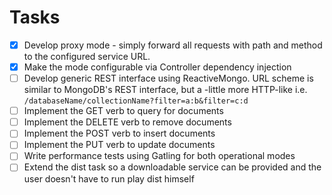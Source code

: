 # Tasks

- [x] Develop proxy mode - simply forward all requests with path and method to the configured service URL.
- [x] Make the mode configurable via Controller dependency injection
- [ ] Develop generic REST interface using ReactiveMongo. URL scheme is similar to MongoDB's REST interface, but a -little more HTTP-like i.e. `/databaseName/collectionName?filter=a:b&filter=c:d`
 - [ ] Implement the GET verb to query for documents
 - [ ] Implement the DELETE verb to remove documents
 - [ ] Implement the POST verb to insert documents
 - [ ] Implement the PUT verb to update documents
- [ ] Write performance tests using Gatling for both operational modes
- [ ] Extend the dist task so a downloadable service can be provided and the user doesn't have to run play dist himself
